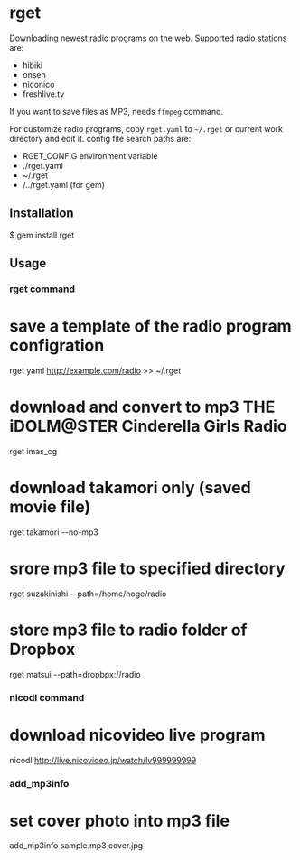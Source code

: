 # rget

Downloading newest radio programs on the web. Supported radio stations are:

* hibiki
* onsen
* niconico
* freshlive.tv

If you want to save files as MP3, needs `ffmpeg` command.

For customize radio programs, copy `rget.yaml` to `~/.rget` or current work directory and edit it. config file search paths are:

* RGET\_CONFIG environment variable
* ./rget.yaml
* ~/.rget
* <command path>/../rget.yaml (for gem)

## Installation

  $ gem install rget

## Usage
### rget command

  # save a template of the radio program configration
  rget yaml http://example.com/radio >> ~/.rget

  # download and convert to mp3 THE iDOLM@STER Cinderella Girls Radio
  rget imas_cg

  # download takamori only (saved movie file)
  rget takamori --no-mp3

  # srore mp3 file to specified directory
  rget suzakinishi --path=/home/hoge/radio

  # store mp3 file to radio folder of Dropbox
  rget matsui --path=dropbpx://radio

### nicodl command

  # download nicovideo live program
  nicodl http://live.nicovideo.jp/watch/lv999999999

### add\_mp3info

  # set cover photo into mp3 file
  add_mp3info sample.mp3 cover.jpg
